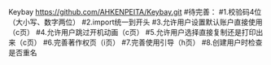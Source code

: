 Keybay
https://github.com/AHKENPEITA/Keybay.git
#待完善：
#1.校验码4位（大小写、数字两位）
#2.import统一到开头
#3.允许用户设置默认账户直接使用（c页）
#4.允许用户跳过开机动画（c页）
#5.允许用户选择直接复制还是打印出来（c页）
#6.完善著作权页（i页）
#7.完善使用引导（h页）
#8.创建用户时检查是否重名
